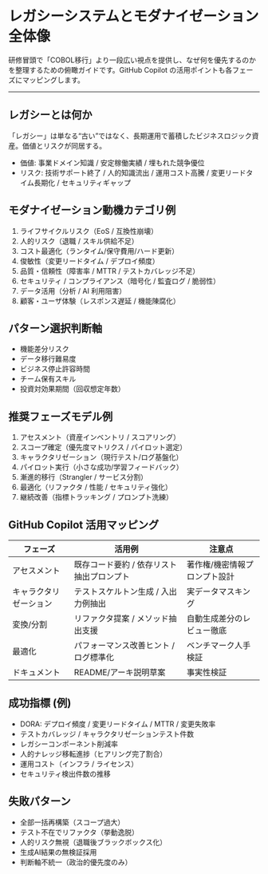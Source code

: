 # レガシーシステムとモダナイゼーション全体像

研修冒頭で「COBOL移行」より一段広い視点を提供し、なぜ何を優先するのかを整理するための俯瞰ガイドです。GitHub Copilot の活用ポイントも各フェーズにマッピングします。

---

## レガシーとは何か
「レガシー」は単なる“古い”ではなく、長期運用で蓄積したビジネスロジック資産。価値とリスクが同居する。
- 価値: 事業ドメイン知識 / 安定稼働実績 / 埋もれた競争優位
- リスク: 技術サポート終了 / 人的知識流出 / 運用コスト高騰 / 変更リードタイム長期化 / セキュリティギャップ

## モダナイゼーション動機カテゴリ例
1. ライフサイクルリスク（EoS / 互換性崩壊）
2. 人的リスク（退職 / スキル供給不足）
3. コスト最適化（ランタイム/保守費用/ハード更新）
4. 俊敏性（変更リードタイム / デプロイ頻度）
5. 品質・信頼性（障害率 / MTTR / テストカバレッジ不足）
6. セキュリティ / コンプライアンス（暗号化 / 監査ログ / 脆弱性）
7. データ活用（分析 / AI 利用阻害）
8. 顧客・ユーザ体験（レスポンス遅延 / 機能陳腐化）


## パターン選択判断軸
- 機能差分リスク
- データ移行難易度
- ビジネス停止許容時間
- チーム保有スキル
- 投資対効果期間（回収想定年数）


## 推奨フェーズモデル例
1. アセスメント（資産インベントリ / スコアリング）
2. スコープ確定（優先度マトリクス / パイロット選定）
3. キャラクタリゼーション（現行テスト/ログ基盤化）
4. パイロット実行（小さな成功/学習フィードバック）
5. 漸進的移行（Strangler / サービス分割）
6. 最適化（リファクタ / 性能 / セキュリティ強化）
7. 継続改善（指標トラッキング / プロンプト洗練）

## GitHub Copilot 活用マッピング
| フェーズ | 活用例 | 注意点 |
|----------|--------|--------|
| アセスメント | 既存コード要約 / 依存リスト抽出プロンプト | 著作権/機密情報プロンプト設計 |
| キャラクタリゼーション | テストスケルトン生成 / 入出力例抽出 | 実データマスキング |
| 変換/分割 | リファクタ提案 / メソッド抽出支援 | 自動生成差分のレビュー徹底 |
| 最適化 | パフォーマンス改善ヒント / ログ標準化 | ベンチマーク人手検証 |
| ドキュメント | README/アーキ説明草案 | 事実性検証 |

## 成功指標 (例)
- DORA: デプロイ頻度 / 変更リードタイム / MTTR / 変更失敗率
- テストカバレッジ / キャラクタリゼーションテスト件数
- レガシーコンポーネント削減率
- 人的ナレッジ移転進捗（ヒアリング完了割合）
- 運用コスト（インフラ / ライセンス）
- セキュリティ検出件数の推移

## 失敗パターン
- 全部一括再構築（スコープ過大）
- テスト不在でリファクタ（挙動逸脱）
- 人的リスク無視（退職後ブラックボックス化）
- 生成AI結果の無検証採用
- 判断軸不統一（政治的優先度のみ）